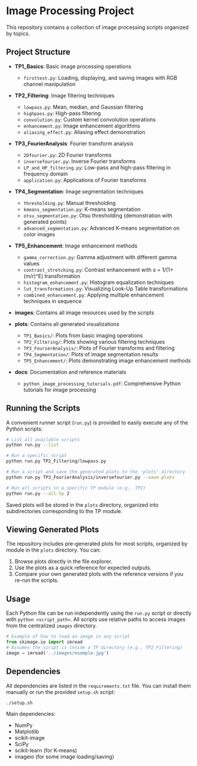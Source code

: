 # Image Processing Project

This repository contains a collection of image processing scripts organized by topics.

## Project Structure

- **TP1_Basics**: Basic image processing operations
  - `firsttest.py`: Loading, displaying, and saving images with RGB channel manipulation

- **TP2_Filtering**: Image filtering techniques
  - `lowpass.py`: Mean, median, and Gaussian filtering
  - `highpass.py`: High-pass filtering
  - `convolution.py`: Custom kernel convolution operations
  - `enhancement.py`: Image enhancement algorithms
  - `aliasing_effect.py`: Aliasing effect demonstration

- **TP3_FourierAnalysis**: Fourier transform analysis
  - `2Dfourier.py`: 2D Fourier transforms
  - `inversefourier.py`: Inverse Fourier transforms
  - `LP_and_HP_filtering.py`: Low-pass and high-pass filtering in frequency domain
  - `application.py`: Applications of Fourier transforms

- **TP4_Segmentation**: Image segmentation techniques
  - `thresholding.py`: Manual thresholding
  - `kmeans_segmentation.py`: K-means segmentation
  - `otsu_segmentation.py`: Otsu thresholding (demonstration with generated points)
  - `advanced_segmentation.py`: Advanced K-means segmentation on color images

- **TP5_Enhancement**: Image enhancement methods
  - `gamma_correction.py`: Gamma adjustment with different gamma values
  - `contrast_stretching.py`: Contrast enhancement with s = 1/(1+(m/r)^E) transformation
  - `histogram_enhancement.py`: Histogram equalization techniques
  - `lut_transformations.py`: Visualizing Look-Up Table transformations
  - `combined_enhancement.py`: Applying multiple enhancement techniques in sequence

- **images**: Contains all image resources used by the scripts

- **plots**: Contains all generated visualizations
  - `TP1_Basics/`: Plots from basic imaging operations
  - `TP2_Filtering/`: Plots showing various filtering techniques
  - `TP3_FourierAnalysis/`: Plots of Fourier transforms and filtering
  - `TP4_Segmentation/`: Plots of image segmentation results
  - `TP5_Enhancement/`: Plots demonstrating image enhancement methods

- **docs**: Documentation and reference materials
  - `python_image_processing_tutorials.pdf`: Comprehensive Python tutorials for image processing

## Running the Scripts

A convenient runner script (`run.py`) is provided to easily execute any of the Python scripts:

```bash
# List all available scripts
python run.py --list

# Run a specific script
python run.py TP2_Filtering/lowpass.py

# Run a script and save the generated plots to the 'plots' directory
python run.py TP3_FourierAnalysis/inversefourier.py --save-plots

# Run all scripts in a specific TP module (e.g., TP2)
python run.py --all-tp 2
```

Saved plots will be stored in the `plots` directory, organized into subdirectories corresponding to the TP module.

## Viewing Generated Plots

The repository includes pre-generated plots for most scripts, organized by module in the `plots` directory. You can:

1. Browse plots directly in the file explorer.
2. Use the plots as a quick reference for expected outputs.
3. Compare your own generated plots with the reference versions if you re-run the scripts.

## Usage

Each Python file can be run independently using the `run.py` script or directly with `python <script_path>`. All scripts use relative paths to access images from the centralized `images` directory.

```python
# Example of how to load an image in any script
from skimage.io import imread
# Assumes the script is inside a TP directory (e.g., TP2_Filtering)
image = imread('../images/example.jpg')
```

## Dependencies

All dependencies are listed in the `requirements.txt` file. You can install them manually or run the provided `setup.sh` script:

```bash
./setup.sh
```

Main dependencies:
- NumPy
- Matplotlib
- scikit-image
- SciPy
- scikit-learn (for K-means)
- imageio (for some image loading/saving)
